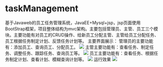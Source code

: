 # taskManagement
基于Javaweb的员工任务管理系统，JavaEE+Mysql+jsp，jsp页面使用BootStrap框架，项目整体结构为mvc架构。主要包括管理员、主管、员工三个模块。主要功能有对员工的CRUD操作、给新员工分配主管、主管给员工分配任务、员工根据任务制定计划、反馈任务计划等。
主要界面展示：
管理员的主要功能有：添加员工、查询员工、分配员工。
<img src = "https://p.ananas.chaoxing.com/star3/700_500/a2f20e4740f39a8847431eb76b4affcb">
主管主要功能有：查看任务、制定任务、调整任务、跟踪任务、查询员工等。
<img src = "https://p.ananas.chaoxing.com/star3/700_500/0c0433e56bff9ccadf829c35016c70f0">
员工主要功能有：查看任务、根据任务制定计划、查看计划、模糊查询计划等。
<img src = "https://p.ananas.chaoxing.com/star3/700_500/ae85a4f2be4867693a6f0e20a670bf21">
运行效果
<img src = "https://p.ananas.chaoxing.com/star3/700_500/cfeabad65b231f17e40782f545aeffe8">

